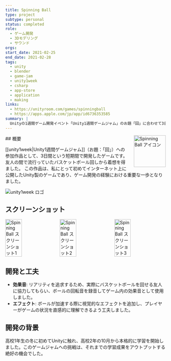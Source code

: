 ```yaml
---
title: Spinning Ball
type: project
subtype: personal
status: completed
role:
  - ゲーム開発
  - 3Dモデリング
  - サウンド
orgs: 
start_date: 2021-02-25
end_date: 2021-02-28
tags:
  - unity
  - blender
  - game-jam
  - unity1week
  - csharp
  - app-store
  - application
  - making
links:
  - https://unityroom.com/games/spinningball
  - https://apps.apple.com/jp/app/id6736353585
summary: |
  Unityの1週間ゲーム開発イベント「Unity1週間ゲームジャム」のお題「回」に合わせて3日間で制作したバスケットボール回しゲーム。初めてインターネットに公開したUnity製のゲーム。
---
```


<img src="linked_assets/projects/spinning-ball/spinning_ball_icon.jpg" alt="Spinning Ball アイコン" style="float: right; width: 100px; margin-left: 16px;">
## 概要

[[unity1week|Unity1週間ゲームジャム]]（お題：「回」）への参加作品として、3日間という短期間で開発したゲームです。友人の間で流行っていたバスケットボール回しから着想を得ました。
この作品は、私にとって初めてインターネット上に公開したUnity製のゲームであり、ゲーム開発の経験における重要な一歩となりました。

![unity1week ロゴ](linked_assets/30_Knowledge/unity1week/assets/unity1week_logo.jpg)

## スクリーンショット
<div style="display: flex; gap: 10px;">
    <img src="linked_assets/projects/spinning-ball/spinning_ball_ss_1.jpg" alt="Spinning Ball スクリーンショット1" width="32%">
    <img src="linked_assets/projects/spinning-ball/spinning_ball_ss_2.jpg" alt="Spinning Ball スクリーンショット2" width="32%">
    <img src="linked_assets/projects/spinning-ball/spinning_ball_ss_3.jpg" alt="Spinning Ball スクリーンショット3" width="32%">
</div>

## 開発と工夫
- **効果音**: リアリティを追求するため、実際にバスケットボールを回せる友人に協力してもらい、ボールの回転音を録音してゲーム内の効果音として使用しました。
- **エフェクト**: ボールが加速する際に視覚的なエフェクトを追加し、プレイヤーがゲームの状況を直感的に理解できるよう工夫しました。

## 開発の背景
高校1年生の冬に初めてUnityに触れ、高校2年の10月から本格的に学習を開始しました。このゲームジャムへの挑戦は、それまでの学習成果をアウトプットする絶好の機会でした。
